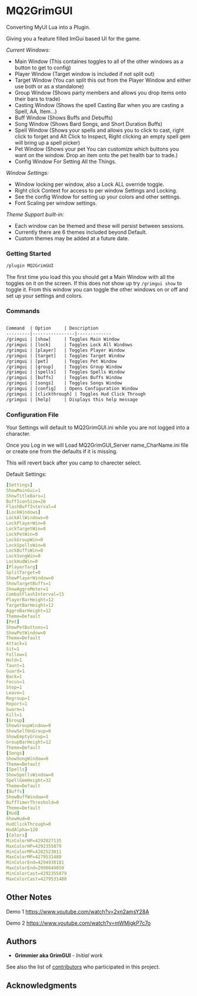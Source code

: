 # MQ2GrimGUI

Converting MyUI Lua into a Plugin. 

Giving you a feature filled ImGui based UI for the game.

_Current Windows:_ 

* Main Window (This containes toggles to all of the other windows as a button to get to config)
* Player Window (Target window is included if not split out)
* Target Window (You can split this out from the Player Window and either use both or as a standalone)
* Group Window (Shows party members and allows you drop items onto their bars to trade)
* Casting Window (Shows the spell Casting Bar when you are casting a Spell, AA, Item...)
* Buff Window (Shows Buffs and Debuffs)
* Song Window (Shows Bard Songs, and Short Duration Buffs)
* Spell Window (Shows your spells and allows you to click to cast, right click to forget and Alt Click to Inspect, Right clicking an empty spell gem will bring up a spell picker)
* Pet Window (Shows your pet You can customize which buttons you want on the window. Drop an item onto the pet health bar to trade.)
* Config Window For Setting All the Things.

_Window Settings:_

* Window locking per window, also a Lock ALL override toggle.
* Right click Context for access to per window Settings and Locking.
* See the config Window for setting up your colors and other settings.
* Font Scaling per window settings.

_Theme Support built-in:_
 
* Each window can be themed and these will persist between sessions.
* Currently there are 6 themes included beyond Default.
* Custom themes may be added at a future date.

### Getting Started

```txt
/plugin MQ2GrimGUI
```

The first time you load this you should get a Main Window with all the toggles on it on the screen.
If this does not show up try `/grimgui show` to toggle it.
From this window you can toggle the other windows on or off and set up your settings and colors.

### Commands

```txt

Command  | Option	  | Description
---------|----------------|-------------
/grimgui | [show]	  | Toggles Main Window
/grimgui | [lock]	  | Toggles Lock All Windows
/grimgui | [player]	  | Toggles Player Window
/grimgui | [target]	  | Toggles Target Window
/grimgui | [pet]	  | Toggles Pet Window
/grimgui | [group]	  | Toggles Group Window
/grimgui | [spells]	  | Toggles Spells Window
/grimgui | [buffs]	  | Toggles Buffs Window
/grimgui | [songs]	  | Toggles Songs Window
/grimgui | [config]	  | Opens Configuration Window
/grimgui | [clickthrough] | Toggles Hud Click Through
/grimgui | [help]	  | Displays this help message
```

### Configuration File

Your Settings will default to MQ2GrimGUI.ini while you are not logged into a character.

Once you Log in we will Load MQ2GrimGUI_Server name_CharName.ini file or create one from the defaults if it is missing.

This will revert back after you camp to charecter select. 

Default Settings:
```yaml
[Settings]
ShowMainGui=1
ShowTitleBars=1
BuffIconSize=20
FlashBuffInterval=4
[LockWindows]
LockAllWindows=0
LockPlayerWin=0
LockTargetWin=0
LockPetWin=0
LockGroupWin=0
LockSpellsWin=0
LockBuffsWin=0
LockSongWin=0
LockHudWin=0
[PlayerTarg]
SplitTarget=0
ShowPlayerWindow=0
ShowTargetBuffs=1
ShowAggroMeter=1
CombatFlashInterval=15
PlayerBarHeight=12
TargetBarHeight=12
AggroBarHeight=12
Theme=Default
[Pet]
ShowPetButtons=1
ShowPetWindow=0
Theme=Default
Attack=1
Sit=1
Follow=1
Hold=1
Taunt=1
Guard=1
Back=1
Focus=1
Stop=1
Leave=1
Regroup=1
Report=1
Swarm=1
Kill=1
[Group]
ShowGroupWindow=0
ShowSelfOnGroup=0
ShowEmptyGroup=1
GroupBarHeight=12
Theme=Default
[Songs]
ShowSongWindow=0
Theme=Default
[Spells]
ShowSpellsWindow=0
SpellGemHeight=32
Theme=Default
[Buffs]
ShowBuffWindow=0
BuffTimerThreshold=0
Theme=Default
[Hud]
ShowHud=0
HudClickThrough=0
HudAlpha=120
[Colors]
MinColorHP=4292827135
MaxColorHP=4292355879
MinColorMP=4282523011
MaxColorMP=4279531480
MinColorEnd=4294930181
MaxColorEnd=2998049050
MinColorCast=4292355879
MaxColorCast=4279531480
```

## Other Notes

Demo 1
https://www.youtube.com/watch?v=2xn2amsY28A

Demo 2
https://www.youtube.com/watch?v=mWMjgkP7c7o
## Authors

* **Grimmier aka GrimGUI** - *Initial work*

See also the list of [contributors](https://github.com/grimmier378/MQ2GrimGUI/contributors) who participated in this project.

## Acknowledgments

